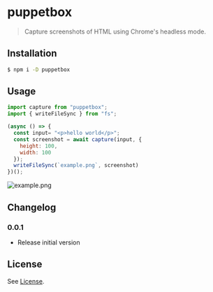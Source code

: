 # puppetbox

> Capture screenshots of HTML using Chrome's headless mode.

## Installation

```bash
$ npm i -D puppetbox
```

## Usage

```js
import capture from "puppetbox";
import { writeFileSync } from "fs";

(async () => {
  const input= "<p>hello world</p>";
  const screenshot = await capture(input, {
    height: 100,
    width: 100
  });
  writeFileSync(`example.png`, screenshot)
})();
```

![example.png](https://raw.github.com/TimDaub/puppetbox/main/example.png)

## Changelog

### 0.0.1

- Release initial version

## License

See [License](./LICENSE).
